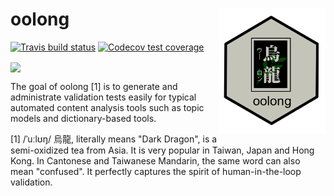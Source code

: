 
<!-- README.md is generated from README.Rmd. Please edit that file -->
oolong <img src="man/figures/oolong_logo.png" align="right" height="200" />
===========================================================================

<!-- badges: start -->
[![Travis build status](https://travis-ci.org/chainsawriot/oolong.svg?branch=master)](https://travis-ci.org/chainsawriot/oolong) [![Codecov test coverage](https://codecov.io/gh/chainsawriot/oolong/branch/master/graph/badge.svg)](https://codecov.io/gh/chainsawriot/oolong?branch=master) <!-- badges: end -->

<img src="man/figures/oolong_demo.gif" align="center" height="600" />

The goal of oolong [1] is to generate and administrate validation tests easily for typical automated content analysis tools such as topic models and dictionary-based tools.

[1] /ˈuːlʊŋ/ 烏龍, literally means "Dark Dragon", is a semi-oxidized tea from Asia. It is very popular in Taiwan, Japan and Hong Kong. In Cantonese and Taiwanese Mandarin, the same word can also mean "confused". It perfectly captures the spirit of human-in-the-loop validation.

